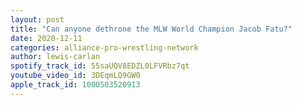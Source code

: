 ```yaml
---
layout: post
title: "Can anyone dethrone the MLW World Champion Jacob Fatu?"
date: 2020-12-11
categories: alliance-pro-wrestling-network
author: lewis-carlan
spotify_track_id: 55saUQV8EDZL0LFVRbz7qt
youtube_video_id: 3DEqmLQ9GW0
apple_track_id: 1000503520913
---
```

